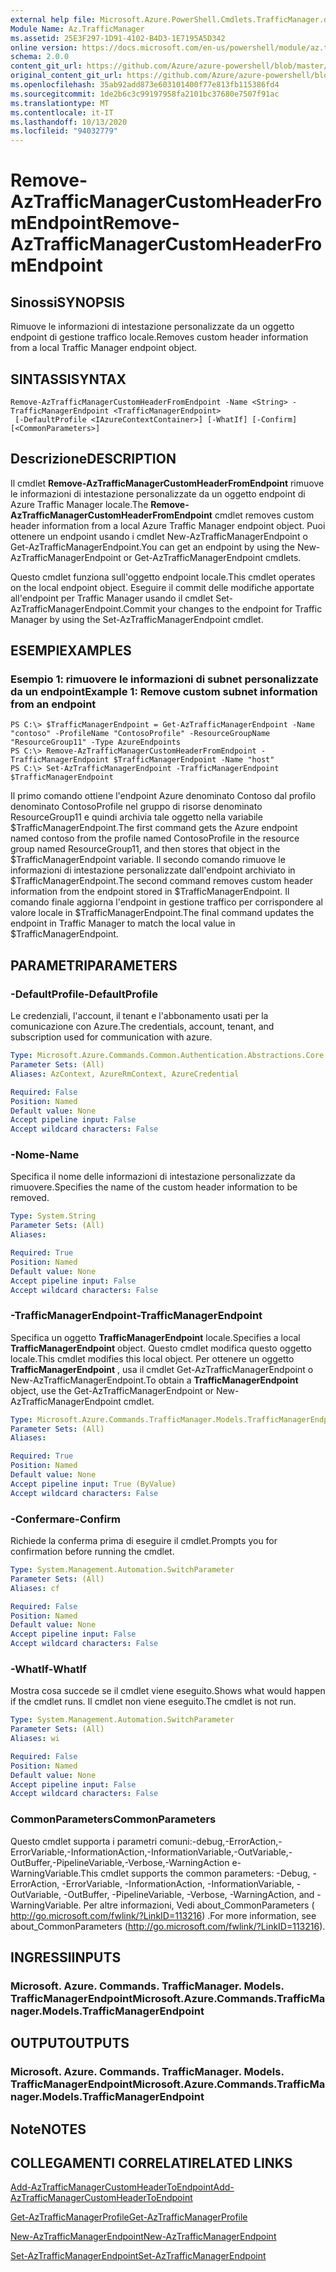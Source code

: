 ```yaml
---
external help file: Microsoft.Azure.PowerShell.Cmdlets.TrafficManager.dll-Help.xml
Module Name: Az.TrafficManager
ms.assetid: 25E3F297-1D91-4102-B4D3-1E7195A5D342
online version: https://docs.microsoft.com/en-us/powershell/module/az.trafficmanager/remove-aztrafficmanagercustomheaderfromendpoint
schema: 2.0.0
content_git_url: https://github.com/Azure/azure-powershell/blob/master/src/TrafficManager/TrafficManager/help/Remove-AzTrafficManagerCustomHeaderFromEndpoint.md
original_content_git_url: https://github.com/Azure/azure-powershell/blob/master/src/TrafficManager/TrafficManager/help/Remove-AzTrafficManagerCustomHeaderFromEndpoint.md
ms.openlocfilehash: 35ab92add873e603101400f77e813fb115386fd4
ms.sourcegitcommit: 1de2b6c3c99197958fa2101bc37680e7507f91ac
ms.translationtype: MT
ms.contentlocale: it-IT
ms.lasthandoff: 10/13/2020
ms.locfileid: "94032779"
---
```

# <span data-ttu-id="d97c4-101">Remove-AzTrafficManagerCustomHeaderFromEndpoint</span><span class="sxs-lookup"><span data-stu-id="d97c4-101">Remove-AzTrafficManagerCustomHeaderFromEndpoint</span></span>

## <span data-ttu-id="d97c4-102">Sinossi</span><span class="sxs-lookup"><span data-stu-id="d97c4-102">SYNOPSIS</span></span>
<span data-ttu-id="d97c4-103">Rimuove le informazioni di intestazione personalizzate da un oggetto endpoint di gestione traffico locale.</span><span class="sxs-lookup"><span data-stu-id="d97c4-103">Removes custom header information from a local Traffic Manager endpoint object.</span></span>

## <span data-ttu-id="d97c4-104">SINTASSI</span><span class="sxs-lookup"><span data-stu-id="d97c4-104">SYNTAX</span></span>

```
Remove-AzTrafficManagerCustomHeaderFromEndpoint -Name <String> -TrafficManagerEndpoint <TrafficManagerEndpoint>
 [-DefaultProfile <IAzureContextContainer>] [-WhatIf] [-Confirm] [<CommonParameters>]
```

## <span data-ttu-id="d97c4-105">Descrizione</span><span class="sxs-lookup"><span data-stu-id="d97c4-105">DESCRIPTION</span></span>
<span data-ttu-id="d97c4-106">Il cmdlet **Remove-AzTrafficManagerCustomHeaderFromEndpoint** rimuove le informazioni di intestazione personalizzate da un oggetto endpoint di Azure Traffic Manager locale.</span><span class="sxs-lookup"><span data-stu-id="d97c4-106">The **Remove-AzTrafficManagerCustomHeaderFromEndpoint** cmdlet removes custom header information from a local Azure Traffic Manager endpoint object.</span></span>
<span data-ttu-id="d97c4-107">Puoi ottenere un endpoint usando i cmdlet New-AzTrafficManagerEndpoint o Get-AzTrafficManagerEndpoint.</span><span class="sxs-lookup"><span data-stu-id="d97c4-107">You can get an endpoint by using the New-AzTrafficManagerEndpoint or Get-AzTrafficManagerEndpoint cmdlets.</span></span>

<span data-ttu-id="d97c4-108">Questo cmdlet funziona sull'oggetto endpoint locale.</span><span class="sxs-lookup"><span data-stu-id="d97c4-108">This cmdlet operates on the local endpoint object.</span></span>
<span data-ttu-id="d97c4-109">Eseguire il commit delle modifiche apportate all'endpoint per Traffic Manager usando il cmdlet Set-AzTrafficManagerEndpoint.</span><span class="sxs-lookup"><span data-stu-id="d97c4-109">Commit your changes to the endpoint for Traffic Manager by using the Set-AzTrafficManagerEndpoint cmdlet.</span></span>

## <span data-ttu-id="d97c4-110">ESEMPI</span><span class="sxs-lookup"><span data-stu-id="d97c4-110">EXAMPLES</span></span>

### <span data-ttu-id="d97c4-111">Esempio 1: rimuovere le informazioni di subnet personalizzate da un endpoint</span><span class="sxs-lookup"><span data-stu-id="d97c4-111">Example 1: Remove custom subnet information from an endpoint</span></span>
```
PS C:\> $TrafficManagerEndpoint = Get-AzTrafficManagerEndpoint -Name "contoso" -ProfileName "ContosoProfile" -ResourceGroupName "ResourceGroup11" -Type AzureEndpoints
PS C:\> Remove-AzTrafficManagerCustomHeaderFromEndpoint -TrafficManagerEndpoint $TrafficManagerEndpoint -Name "host"
PS C:\> Set-AzTrafficManagerEndpoint -TrafficManagerEndpoint $TrafficManagerEndpoint
```

<span data-ttu-id="d97c4-112">Il primo comando ottiene l'endpoint Azure denominato Contoso dal profilo denominato ContosoProfile nel gruppo di risorse denominato ResourceGroup11 e quindi archivia tale oggetto nella variabile $TrafficManagerEndpoint.</span><span class="sxs-lookup"><span data-stu-id="d97c4-112">The first command gets the Azure endpoint named contoso from the profile named ContosoProfile in the resource group named ResourceGroup11, and then stores that object in the $TrafficManagerEndpoint variable.</span></span>
<span data-ttu-id="d97c4-113">Il secondo comando rimuove le informazioni di intestazione personalizzate dall'endpoint archiviato in $TrafficManagerEndpoint.</span><span class="sxs-lookup"><span data-stu-id="d97c4-113">The second command removes custom header information from the endpoint stored in $TrafficManagerEndpoint.</span></span>
<span data-ttu-id="d97c4-114">Il comando finale aggiorna l'endpoint in gestione traffico per corrispondere al valore locale in $TrafficManagerEndpoint.</span><span class="sxs-lookup"><span data-stu-id="d97c4-114">The final command updates the endpoint in Traffic Manager to match the local value in $TrafficManagerEndpoint.</span></span>

## <span data-ttu-id="d97c4-115">PARAMETRI</span><span class="sxs-lookup"><span data-stu-id="d97c4-115">PARAMETERS</span></span>

### <span data-ttu-id="d97c4-116">-DefaultProfile</span><span class="sxs-lookup"><span data-stu-id="d97c4-116">-DefaultProfile</span></span>
<span data-ttu-id="d97c4-117">Le credenziali, l'account, il tenant e l'abbonamento usati per la comunicazione con Azure.</span><span class="sxs-lookup"><span data-stu-id="d97c4-117">The credentials, account, tenant, and subscription used for communication with azure.</span></span>

```yaml
Type: Microsoft.Azure.Commands.Common.Authentication.Abstractions.Core.IAzureContextContainer
Parameter Sets: (All)
Aliases: AzContext, AzureRmContext, AzureCredential

Required: False
Position: Named
Default value: None
Accept pipeline input: False
Accept wildcard characters: False
```

### <span data-ttu-id="d97c4-118">-Nome</span><span class="sxs-lookup"><span data-stu-id="d97c4-118">-Name</span></span>
<span data-ttu-id="d97c4-119">Specifica il nome delle informazioni di intestazione personalizzate da rimuovere.</span><span class="sxs-lookup"><span data-stu-id="d97c4-119">Specifies the name of the custom header information to be removed.</span></span>

```yaml
Type: System.String
Parameter Sets: (All)
Aliases:

Required: True
Position: Named
Default value: None
Accept pipeline input: False
Accept wildcard characters: False
```

### <span data-ttu-id="d97c4-120">-TrafficManagerEndpoint</span><span class="sxs-lookup"><span data-stu-id="d97c4-120">-TrafficManagerEndpoint</span></span>
<span data-ttu-id="d97c4-121">Specifica un oggetto **TrafficManagerEndpoint** locale.</span><span class="sxs-lookup"><span data-stu-id="d97c4-121">Specifies a local **TrafficManagerEndpoint** object.</span></span>
<span data-ttu-id="d97c4-122">Questo cmdlet modifica questo oggetto locale.</span><span class="sxs-lookup"><span data-stu-id="d97c4-122">This cmdlet modifies this local object.</span></span>
<span data-ttu-id="d97c4-123">Per ottenere un oggetto **TrafficManagerEndpoint** , usa il cmdlet Get-AzTrafficManagerEndpoint o New-AzTrafficManagerEndpoint.</span><span class="sxs-lookup"><span data-stu-id="d97c4-123">To obtain a **TrafficManagerEndpoint** object, use the Get-AzTrafficManagerEndpoint or New-AzTrafficManagerEndpoint cmdlet.</span></span>

```yaml
Type: Microsoft.Azure.Commands.TrafficManager.Models.TrafficManagerEndpoint
Parameter Sets: (All)
Aliases:

Required: True
Position: Named
Default value: None
Accept pipeline input: True (ByValue)
Accept wildcard characters: False
```

### <span data-ttu-id="d97c4-124">-Confermare</span><span class="sxs-lookup"><span data-stu-id="d97c4-124">-Confirm</span></span>
<span data-ttu-id="d97c4-125">Richiede la conferma prima di eseguire il cmdlet.</span><span class="sxs-lookup"><span data-stu-id="d97c4-125">Prompts you for confirmation before running the cmdlet.</span></span>

```yaml
Type: System.Management.Automation.SwitchParameter
Parameter Sets: (All)
Aliases: cf

Required: False
Position: Named
Default value: None
Accept pipeline input: False
Accept wildcard characters: False
```

### <span data-ttu-id="d97c4-126">-WhatIf</span><span class="sxs-lookup"><span data-stu-id="d97c4-126">-WhatIf</span></span>
<span data-ttu-id="d97c4-127">Mostra cosa succede se il cmdlet viene eseguito.</span><span class="sxs-lookup"><span data-stu-id="d97c4-127">Shows what would happen if the cmdlet runs.</span></span> <span data-ttu-id="d97c4-128">Il cmdlet non viene eseguito.</span><span class="sxs-lookup"><span data-stu-id="d97c4-128">The cmdlet is not run.</span></span>

```yaml
Type: System.Management.Automation.SwitchParameter
Parameter Sets: (All)
Aliases: wi

Required: False
Position: Named
Default value: None
Accept pipeline input: False
Accept wildcard characters: False
```

### <span data-ttu-id="d97c4-129">CommonParameters</span><span class="sxs-lookup"><span data-stu-id="d97c4-129">CommonParameters</span></span>
<span data-ttu-id="d97c4-130">Questo cmdlet supporta i parametri comuni:-debug,-ErrorAction,-ErrorVariable,-InformationAction,-InformationVariable,-OutVariable,-OutBuffer,-PipelineVariable,-Verbose,-WarningAction e-WarningVariable.</span><span class="sxs-lookup"><span data-stu-id="d97c4-130">This cmdlet supports the common parameters: -Debug, -ErrorAction, -ErrorVariable, -InformationAction, -InformationVariable, -OutVariable, -OutBuffer, -PipelineVariable, -Verbose, -WarningAction, and -WarningVariable.</span></span> <span data-ttu-id="d97c4-131">Per altre informazioni, Vedi about_CommonParameters ( http://go.microsoft.com/fwlink/?LinkID=113216) .</span><span class="sxs-lookup"><span data-stu-id="d97c4-131">For more information, see about_CommonParameters (http://go.microsoft.com/fwlink/?LinkID=113216).</span></span>

## <span data-ttu-id="d97c4-132">INGRESSI</span><span class="sxs-lookup"><span data-stu-id="d97c4-132">INPUTS</span></span>

### <span data-ttu-id="d97c4-133">Microsoft. Azure. Commands. TrafficManager. Models. TrafficManagerEndpoint</span><span class="sxs-lookup"><span data-stu-id="d97c4-133">Microsoft.Azure.Commands.TrafficManager.Models.TrafficManagerEndpoint</span></span>

## <span data-ttu-id="d97c4-134">OUTPUT</span><span class="sxs-lookup"><span data-stu-id="d97c4-134">OUTPUTS</span></span>

### <span data-ttu-id="d97c4-135">Microsoft. Azure. Commands. TrafficManager. Models. TrafficManagerEndpoint</span><span class="sxs-lookup"><span data-stu-id="d97c4-135">Microsoft.Azure.Commands.TrafficManager.Models.TrafficManagerEndpoint</span></span>

## <span data-ttu-id="d97c4-136">Note</span><span class="sxs-lookup"><span data-stu-id="d97c4-136">NOTES</span></span>

## <span data-ttu-id="d97c4-137">COLLEGAMENTI CORRELATI</span><span class="sxs-lookup"><span data-stu-id="d97c4-137">RELATED LINKS</span></span>

[<span data-ttu-id="d97c4-138">Add-AzTrafficManagerCustomHeaderToEndpoint</span><span class="sxs-lookup"><span data-stu-id="d97c4-138">Add-AzTrafficManagerCustomHeaderToEndpoint</span></span>](./Add-AzTrafficManagerCustomHeaderToEndpoint.md)

[<span data-ttu-id="d97c4-139">Get-AzTrafficManagerProfile</span><span class="sxs-lookup"><span data-stu-id="d97c4-139">Get-AzTrafficManagerProfile</span></span>](./Get-AzTrafficManagerEndpoint.md)

[<span data-ttu-id="d97c4-140">New-AzTrafficManagerEndpoint</span><span class="sxs-lookup"><span data-stu-id="d97c4-140">New-AzTrafficManagerEndpoint</span></span>](./New-AzTrafficManagerEndpoint.md)

[<span data-ttu-id="d97c4-141">Set-AzTrafficManagerEndpoint</span><span class="sxs-lookup"><span data-stu-id="d97c4-141">Set-AzTrafficManagerEndpoint</span></span>](./Set-AzTrafficManagerEndpoint.md)
